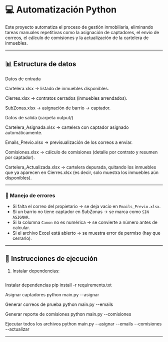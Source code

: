 # 💻 Automatización Python

Este proyecto automatiza el proceso de gestión inmobiliaria, eliminando tareas manuales repetitivas como la asignación de captadores, el envío de correos, el cálculo de comisiones y la actualización de la cartelera de inmuebles.

---

## 📊 Estructura de datos

Datos de entrada

Cartelera.xlsx → listado de inmuebles disponibles.

Cierres.xlsx → contratos cerrados (inmuebles arrendados).

SubZonas.xlsx → asignación de barrio → captador.


Datos de salida (carpeta output/)

Cartelera_Asignada.xlsx → cartelera con captador asignado automáticamente.

Emails_Previo.xlsx → previsualización de los correos a enviar.

Comisiones.xlsx → cálculo de comisiones (detalle por contrato y resumen por captador).

Cartelera_Actualizada.xlsx → cartelera depurada, quitando los inmuebles que ya aparecen en Cierres.xlsx (es decir, solo muestra los inmuebles aún disponibles).

---

### 📌 Manejo de errores
- Si falta el correo del propietario → se deja vacío en `Emails_Previo.xlsx`.  
- Si un barrio no tiene captador en SubZonas → se marca como `SIN ASIGNAR`.  
- Si la columna `Canon` no es numérica → se convierte a número antes de calcular.  
- Si el archivo Excel está abierto → se muestra error de permiso (hay que cerrarlo).  

---

## 🚀 Instrucciones de ejecución

1. Instalar dependencias:
   ```bash
Instalar dependencias
pip install -r requirements.txt

Asignar captadores
python main.py --asignar

Generar correos de prueba
python main.py --emails

Generar reporte de comisiones
python main.py --comisiones

Ejecutar todos los archivos 
python main.py --asignar --emails --comisiones --actualizar

---




